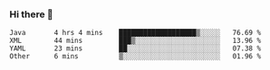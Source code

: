 ### Hi there 👋

<!--
**urzz/urzz** is a ✨ _special_ ✨ repository because its `README.md` (this file) appears on your GitHub profile.

Here are some ideas to get you started:

- 🔭 I’m currently working on ...
- 🌱 I’m currently learning ...
- 👯 I’m looking to collaborate on ...
- 🤔 I’m looking for help with ...
- 💬 Ask me about ...
- 📫 How to reach me: ...
- 😄 Pronouns: ...
- ⚡ Fun fact: ...
-->

<!--START_SECTION:waka-->
```text
Java       4 hrs 4 mins    ███████████████████▒░░░░░   76.69 % 
XML        44 mins         ███▒░░░░░░░░░░░░░░░░░░░░░   13.96 % 
YAML       23 mins         ██░░░░░░░░░░░░░░░░░░░░░░░   07.38 % 
Other      6 mins          ▒░░░░░░░░░░░░░░░░░░░░░░░░   01.96 % 
```
<!--END_SECTION:waka-->
